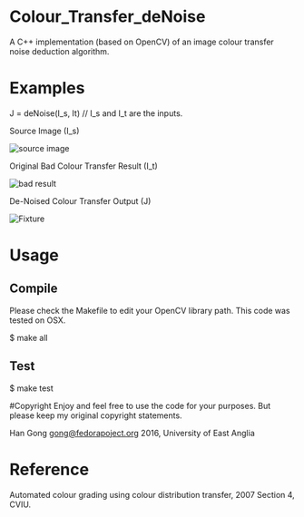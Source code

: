 # Colour_Transfer_deNoise
A C++ implementation (based on OpenCV) of an image colour transfer noise deduction algorithm.

# Examples

J = deNoise(I_s, It) // I_s and I_t are the inputs.

Source Image (I_s)

![source image](https://github.com/hangong/Colour_Transfer_deNoise/blob/master/org.jpg?raw=true)

Original Bad Colour Transfer Result (I_t)

![bad result](https://github.com/hangong/Colour_Transfer_deNoise/blob/master/rendered.jpg?raw=true)

De-Noised Colour Transfer Output (J)

![Fixture](https://github.com/hangong/Colour_Transfer_deNoise/blob/master/fixed.jpg?raw=true)

# Usage
## Compile
Please check the Makefile to edit your OpenCV library path. This code was tested on OSX.

$ make all
## Test

$ make test

#Copyright
Enjoy and feel free to use the code for your purposes. But please keep my original copyright statements.

Han Gong <gong@fedorapoject.org> 2016, University of East Anglia

# Reference
 Automated colour grading using colour distribution transfer, 2007
 Section 4, CVIU.
